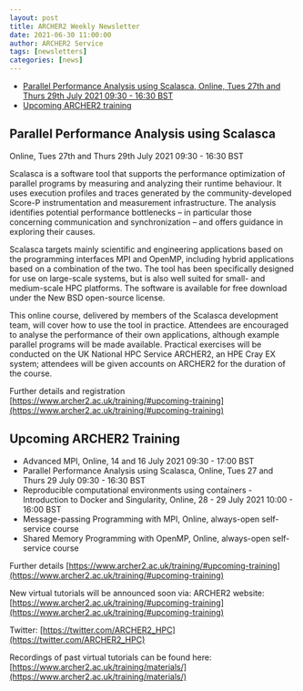 ```yaml
---
layout: post
title: ARCHER2 Weekly Newsletter
date: 2021-06-30 11:00:00
author: ARCHER2 Service
tags: [newsletters] 
categories: [news]
---
```



- [Parallel Performance Analysis using Scalasca, Online, Tues 27th and Thurs 29th July 2021 09:30 - 16:30 BST](#parallel-performance-analysis-using-scalasca)
- [Upcoming ARCHER2 training](#upcoming-archer2-training) 


## Parallel Performance Analysis using Scalasca

Online, Tues 27th and Thurs 29th July 2021 09:30 - 16:30 BST

Scalasca is a software tool that supports the performance optimization of parallel programs by measuring and analyzing their runtime behaviour. It uses execution profiles and traces generated by the community-developed Score-P instrumentation and measurement infrastructure. The analysis identifies potential performance bottlenecks – in particular those concerning communication and synchronization – and offers guidance in exploring their causes.

Scalasca targets mainly scientific and engineering applications based on the programming interfaces MPI and OpenMP, including hybrid applications based on a combination of the two. The tool has been specifically designed for use on large-scale systems, but is also well suited for small- and medium-scale HPC platforms. The software is available for free download under the New BSD open-source license.

This online course, delivered by members of the Scalasca development team, will cover how to use the tool in practice. Attendees are encouraged to analyse the performance of their own applications, although example parallel programs will be made available. Practical exercises will be conducted on the UK National HPC Service ARCHER2, an HPE Cray EX system; attendees will be given accounts on ARCHER2 for the duration of the course.

Further details and registration [https://www.archer2.ac.uk/training/#upcoming-training](https://www.archer2.ac.uk/training/#upcoming-training)


## Upcoming ARCHER2 Training

- Advanced MPI, Online, 14 and 16 July 2021 09:30 - 17:00 	BST
- Parallel Performance Analysis using Scalasca, Online, Tues 27 and Thurs 29 July  09:30 - 16:30 BST 	
- Reproducible computational environments using containers - Introduction to Docker and Singularity, Online, 28 - 29 July 2021 10:00 - 16:00 BST
- Message-passing Programming with MPI, Online,  always-open self-service course  
- Shared Memory Programming with OpenMP, Online, always-open self-service course


Further details [https://www.archer2.ac.uk/training/#upcoming-training](https://www.archer2.ac.uk/training/#upcoming-training)

New virtual tutorials will be announced soon via: ARCHER2 website: [https://www.archer2.ac.uk/training/#upcoming-training](https://www.archer2.ac.uk/training/#upcoming-training)

Twitter: [https://twitter.com/ARCHER2_HPC](https://twitter.com/ARCHER2_HPC)

Recordings of past virtual tutorials can be found here: [https://www.archer2.ac.uk/training/materials/](https://www.archer2.ac.uk/training/materials/)